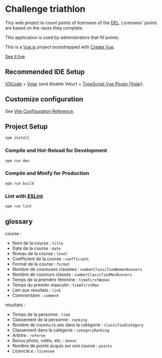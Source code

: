 # Challenge triathlon

Tiny web project to count points of licensees of the [DEL](https://www.landerneau-triathlon.com).
Licensees' points are based on the races they complete.

This application is used by administrators that fill points.

This is a [Vue.js](https://vuejs.org/) project bootstrapped with [Create Vue](https://github.com/vuejs/create-vue).

[See it live](https://paodweb.github.io/challenge-tri/).

## Recommended IDE Setup

[VSCode](https://code.visualstudio.com/) + [Volar](https://marketplace.visualstudio.com/items?itemName=Vue.volar) (and disable Vetur) + [TypeScript Vue Plugin (Volar)](https://marketplace.visualstudio.com/items?itemName=Vue.vscode-typescript-vue-plugin).

## Customize configuration

See [Vite Configuration Reference](https://vitejs.dev/config/).

## Project Setup

```sh
npm install
```

### Compile and Hot-Reload for Development

```sh
npm run dev
```

### Compile and Minify for Production

```sh
npm run build
```

### Lint with [ESLint](https://eslint.org/)

```sh
npm run lint
```

## glossary

course :

* Nom de la course :                `title`
* Date de la course :               `date`
* Niveau de la course :             `level`
* Coefficient de la course :        `coefficient`
* Format de la course :             `format`
* Nombre de coureuses classées :    `numberClassifiedWomenRunners`
* Nombre de coureurs classés :      `numberClassifiedMenRunners`
* Temps de la première féminine :   `timeFirstWoman`
* Temps du premier masculin :       `timeFirstMan`
* Lien aux résultats :              `link`
* Commentaire :                     `comment`

résultats :

* Temps de la personne :                        `time`
* Classement de la personne :                   `ranking`
* Nombre de coureu.rs.ses dans la catégorie :   `classifiedCategory`
* Classement dans la catégorie :                `categoryRanking`
* Arbitre :                                     `referee`
* Bonus photo, vidéo, etc. :                    `bonus`
* Nombre de points acquis sur une course :      `points`
* Licencié.e :                                  `licensee`
